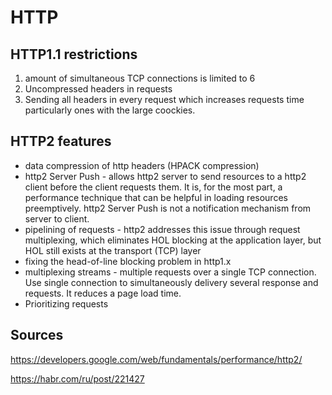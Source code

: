 # HTTP

## HTTP1.1 restrictions
1. amount of simultaneous TCP connections is limited to 6
2. Uncompressed headers in requests
3. Sending all headers in every request which increases requests time particularly ones with the large coockies.

## HTTP2 features
* data compression of http headers (HPACK compression)
* http2 Server Push  - allows http2 server to send resources to a http2 client before the client requests them. It is, for the most part, a performance technique that can be helpful in loading resources preemptively. http2 Server Push is not a notification mechanism from server to client. 
* pipelining of requests - http2 addresses this issue through request multiplexing, which eliminates HOL blocking at the application layer, but HOL still exists at the transport (TCP) layer
* fixing the head-of-line blocking problem in http1.x
* multiplexing streams - multiple requests over a single TCP connection. Use single connection to simultaneously delivery several response and requests. It reduces a page load time.
* Prioritizing requests

## Sources
https://developers.google.com/web/fundamentals/performance/http2/

https://habr.com/ru/post/221427